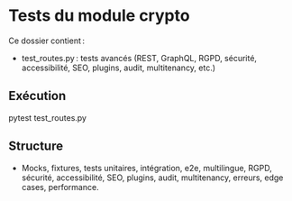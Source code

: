 # Tests du module crypto

Ce dossier contient :
- test_routes.py : tests avancés (REST, GraphQL, RGPD, sécurité, accessibilité, SEO, plugins, audit, multitenancy, etc.)

## Exécution
pytest test_routes.py

## Structure
- Mocks, fixtures, tests unitaires, intégration, e2e, multilingue, RGPD, sécurité, accessibilité, SEO, plugins, audit, multitenancy, erreurs, edge cases, performance.
